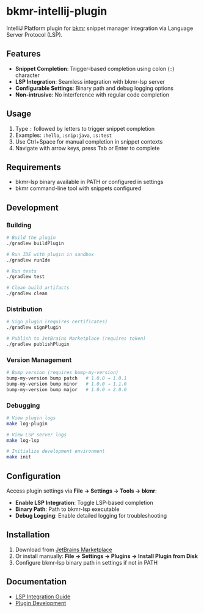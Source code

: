 # bkmr-intellij-plugin

IntelliJ Platform plugin for [bkmr](https://github.com/sysid/bkmr-lsp) snippet manager integration via Language Server Protocol (LSP).

## Features

- **Snippet Completion**: Trigger-based completion using colon (`:`) character
- **LSP Integration**: Seamless integration with bkmr-lsp server
- **Configurable Settings**: Binary path and debug logging options
- **Non-intrusive**: No interference with regular code completion

## Usage

1. Type `:` followed by letters to trigger snippet completion
2. Examples: `:hello`, `:snip:java`, `:s:test`
3. Use Ctrl+Space for manual completion in snippet contexts
4. Navigate with arrow keys, press Tab or Enter to complete

## Requirements

- bkmr-lsp binary available in PATH or configured in settings
- bkmr command-line tool with snippets configured

## Development

### Building

```bash
# Build the plugin
./gradlew buildPlugin

# Run IDE with plugin in sandbox
./gradlew runIde

# Run tests  
./gradlew test

# Clean build artifacts
./gradlew clean
```

### Distribution

```bash
# Sign plugin (requires certificates)
./gradlew signPlugin

# Publish to JetBrains Marketplace (requires token)
./gradlew publishPlugin
```

### Version Management

```bash
# Bump version (requires bump-my-version)
bump-my-version bump patch   # 1.0.0 → 1.0.1
bump-my-version bump minor   # 1.0.0 → 1.1.0  
bump-my-version bump major   # 1.0.0 → 2.0.0
```

### Debugging

```bash
# View plugin logs
make log-plugin

# View LSP server logs
make log-lsp

# Initialize development environment
make init
```

## Configuration

Access plugin settings via **File → Settings → Tools → bkmr**:

- **Enable LSP Integration**: Toggle LSP-based completion
- **Binary Path**: Path to bkmr-lsp executable
- **Debug Logging**: Enable detailed logging for troubleshooting

## Installation

1. Download from [JetBrains Marketplace](https://plugins.jetbrains.com)
2. Or install manually: **File → Settings → Plugins → Install Plugin from Disk**
3. Configure bkmr-lsp binary path in settings if not in PATH

## Documentation

- [LSP Integration Guide](https://plugins.jetbrains.com/docs/intellij/language-server-protocol.html)
- [Plugin Development](https://plugins.jetbrains.com/docs/intellij/developing-plugins.html)